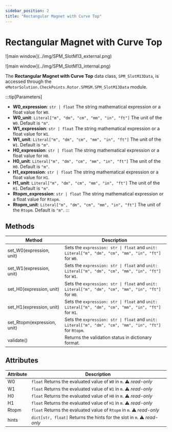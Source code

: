 ```yaml
---
sidebar_position: 2
title: "Rectangular Magnet with Curve Top"
---
```

# Rectangular Magnet with Curve Top

<p class="ems">![main window](../img/SPM_SlotM13_external.png)</p>
<p class="ems">![main window](../img/SPM_SlotM13_internal.png)</p>

The **Rectangular Magnet with Curve Top** data class, `SPM_SlotM13Data`, is accessed through the `eMotorSolution.CheckPoints.Rotor.SPMSM.SPM_SlotM13Data` module. 

:::tip[Parameters]
- **W0_expression**: `str | float` The string mathematical expression or a float value for `W0`.
- **W0_unit**: `Literal["m", "dm", "cm", "mm", "in", "ft"]` The unit of the `W0`. Default is `"m"`.
- **W1_expression**: `str | float` The string mathematical expression or a float value for `W1`.
- **W1_unit**: `Literal["m", "dm", "cm", "mm", "in", "ft"]` The unit of the `W1`. Default is `"m"`.
- **H0_expression**: `str | float` The string mathematical expression or a float value for `H0`.
- **H0_unit**: `Literal["m", "dm", "cm", "mm", "in", "ft"]` The unit of the `H0`. Default is `"m"`.
- **H1_expression**: `str | float` The string mathematical expression or a float value for `H1`.
- **H1_unit**: `Literal["m", "dm", "cm", "mm", "in", "ft"]` The unit of the `H1`. Default is `"m"`.
- **Rtopm_expression**: `str | float` The string mathematical expression or a float value for `Rtopm`.
- **Rtopm_unit**: `Literal["m", "dm", "cm", "mm", "in", "ft"]` The unit of the `Rtopm`. Default is `"m"`.
:::

## Methods
| Method | Description |
|--------|-------------|
| set_W0(expression, unit) | Sets the `expression: str \| float` and `unit: Literal["m", "dm", "cm", "mm", "in", "ft"]` for `W0`. |
| set_W1(expression, unit) | Sets the `expression: str \| float` and `unit: Literal["m", "dm", "cm", "mm", "in", "ft"]` for `W1`. |
| set_H0(expression, unit) | Sets the `expression: str \| float` and `unit: Literal["m", "dm", "cm", "mm", "in", "ft"]` for `H0`. |
| set_H1(expression, unit) | Sets the `expression: str \| float` and `unit: Literal["m", "dm", "cm", "mm", "in", "ft"]` for `H1`. |
| set_Rtopm(expression, unit) | Sets the `expression: str \| float` and `unit: Literal["m", "dm", "cm", "mm", "in", "ft"]` for `Rtopm`. |
| validate() | Returns the validation status in dictionary format. |

## Attributes
| Attribute | Description |
|---|---|
| W0 | `float` Returns the evaluated value of `W0` in `m`. :warning: *read-only* |
| W1 | `float` Returns the evaluated value of `W1` in `m`. :warning: *read-only* |
| H0 | `float` Returns the evaluated value of `H0` in `m`. :warning: *read-only* |
| H1 | `float` Returns the evaluated value of `H1` in `m`. :warning: *read-only* |
| Rtopm | `float` Returns the evaluated value of `Rtopm` in `m`. :warning: *read-only* |
| hints | `dict[str, float]` Returns the hints for the slot in `m`. :warning: *read-only* |
